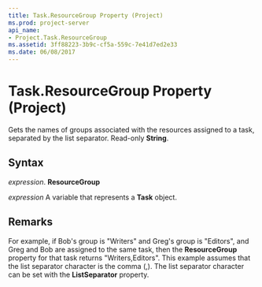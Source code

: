 ```yaml
---
title: Task.ResourceGroup Property (Project)
ms.prod: project-server
api_name:
- Project.Task.ResourceGroup
ms.assetid: 3ff88223-3b9c-cf5a-559c-7e41d7ed2e33
ms.date: 06/08/2017
---
```



# Task.ResourceGroup Property (Project)

Gets the names of groups associated with the resources assigned to a task, separated by the list separator. Read-only **String**.


## Syntax

 _expression_. **ResourceGroup**

 _expression_ A variable that represents a **Task** object.


## Remarks

For example, if Bob's group is "Writers" and Greg's group is "Editors", and Greg and Bob are assigned to the same task, then the **ResourceGroup** property for that task returns "Writers,Editors". This example assumes that the list separator character is the comma (,). The list separator character can be set with the **ListSeparator** property.


